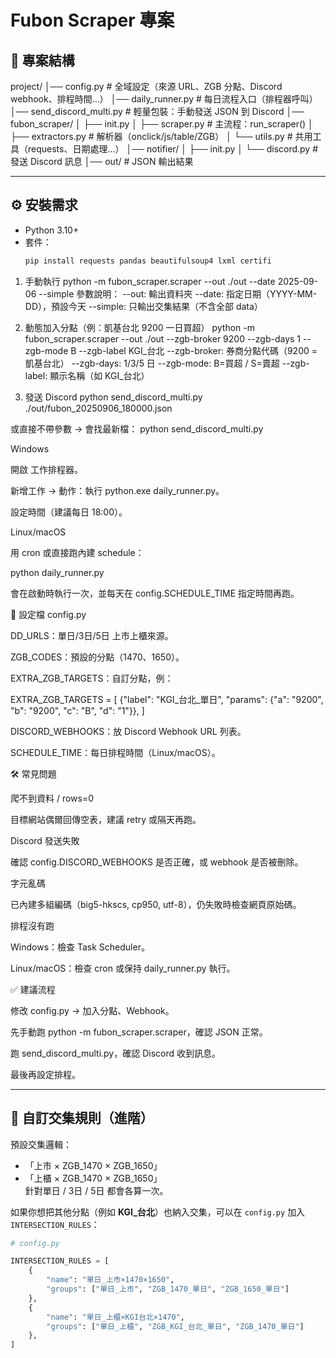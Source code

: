 # Fubon Scraper 專案

## 📂 專案結構


project/
│── config.py # 全域設定（來源 URL、ZGB 分點、Discord webhook、排程時間…）
│── daily_runner.py # 每日流程入口（排程器呼叫）
│── send_discord_multi.py # 輕量包裝：手動發送 JSON 到 Discord
│── fubon_scraper/
│ ├── init.py
│ ├── scraper.py # 主流程：run_scraper()
│ ├── extractors.py # 解析器（onclick/js/table/ZGB）
│ └── utils.py # 共用工具（requests、日期處理…）
│── notifier/
│ ├── init.py
│ └── discord.py # 發送 Discord 訊息
│── out/ # JSON 輸出結果



---

## ⚙️ 安裝需求
- Python 3.10+
- 套件：
  ```bash
  pip install requests pandas beautifulsoup4 lxml certifi

1. 手動執行
python -m fubon_scraper.scraper --out ./out --date 2025-09-06 --simple
參數說明：
--out: 輸出資料夾
--date: 指定日期（YYYY-MM-DD），預設今天
--simple: 只輸出交集結果（不含全部 data）

2. 動態加入分點（例：凱基台北 9200 一日買超）
python -m fubon_scraper.scraper --out ./out --zgb-broker 9200 --zgb-days 1 --zgb-mode B --zgb-label KGI_台北
--zgb-broker: 券商分點代碼（9200 = 凱基台北）
--zgb-days: 1/3/5 日
--zgb-mode: B=買超 / S=賣超
--zgb-label: 顯示名稱（如 KGI_台北）

3. 發送 Discord
python send_discord_multi.py ./out/fubon_20250906_180000.json

或直接不帶參數 → 會找最新檔：
python send_discord_multi.py


Windows

開啟 工作排程器。

新增工作 → 動作：執行 python.exe daily_runner.py。

設定時間（建議每日 18:00）。

Linux/macOS

用 cron 或直接跑內建 schedule：

python daily_runner.py


會在啟動時執行一次，並每天在 config.SCHEDULE_TIME 指定時間再跑。

📑 設定檔 config.py

DD_URLS：單日/3日/5日 上市上櫃來源。

ZGB_CODES：預設的分點（1470、1650）。

EXTRA_ZGB_TARGETS：自訂分點，例：

EXTRA_ZGB_TARGETS = [
    {"label": "KGI_台北_單日", "params": {"a": "9200", "b": "9200", "c": "B", "d": "1"}},
]


DISCORD_WEBHOOKS：放 Discord Webhook URL 列表。

SCHEDULE_TIME：每日排程時間（Linux/macOS）。

🛠 常見問題

爬不到資料 / rows=0

目標網站偶爾回傳空表，建議 retry 或隔天再跑。

Discord 發送失敗

確認 config.DISCORD_WEBHOOKS 是否正確，或 webhook 是否被刪除。

字元亂碼

已內建多組編碼（big5-hkscs, cp950, utf-8），仍失敗時檢查網頁原始碼。

排程沒有跑

Windows：檢查 Task Scheduler。

Linux/macOS：檢查 cron 或保持 daily_runner.py 執行。


✅ 建議流程

修改 config.py → 加入分點、Webhook。

先手動跑 python -m fubon_scraper.scraper，確認 JSON 正常。

跑 send_discord_multi.py，確認 Discord 收到訊息。

最後再設定排程。



---

## 🔀 自訂交集規則（進階）

預設交集邏輯：  
- 「上市 × ZGB_1470 × ZGB_1650」  
- 「上櫃 × ZGB_1470 × ZGB_1650」  
針對單日 / 3日 / 5日 都會各算一次。

如果你想把其他分點（例如 **KGI_台北**）也納入交集，可以在 `config.py` 加入 `INTERSECTION_RULES`：

```python
# config.py

INTERSECTION_RULES = [
    {
        "name": "單日_上市×1470×1650", 
        "groups": ["單日_上市", "ZGB_1470_單日", "ZGB_1650_單日"]
    },
    {
        "name": "單日_上櫃×KGI台北×1470",
        "groups": ["單日_上櫃", "ZGB_KGI_台北_單日", "ZGB_1470_單日"]
    },
]
